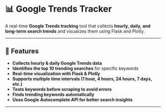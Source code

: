 # 📊 Google Trends Tracker

A real-time **Google Trends tracking** tool that collects **hourly, daily, and long-term search trends** and visualizes them using Flask and Plotly.

---

## 🚀 Features
- **Collects hourly & daily Google Trends data**
- **Identifies the top 10 trending searches** for specific keywords
- **Real-time visualization with Flask & Plotly**
- **Supports multiple time intervals (1 hour, 4 hours, 24 hours, 7 days, etc.)**
- **Tests keywords before scraping to avoid errors**
- **Finds trending keywords automatically**
- **Uses Google Autocomplete API for better search insights**

---
